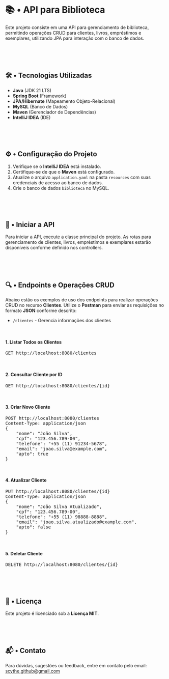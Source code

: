 <!DOCTYPE html>
<html lang="pt-BR">
<head>
    <meta charset="UTF-8">
    <meta name="viewport" content="width=device-width, initial-scale=1.0">
</head>
<body>
    <div class="container">
        <h1>📚 • API para Biblioteca</h1>
        <p>Este projeto consiste em uma API para gerenciamento de biblioteca, permitindo operações CRUD para clientes, livros, empréstimos e exemplares, utilizando JPA para interação com o banco de dados.</p>

<br><br><br>

<h2>🛠️ • Tecnologias Utilizadas</h2>
        <ul>
            <li><strong>Java</strong> (JDK 21 LTS)</li>
            <li><strong>Spring Boot</strong> (Framework)</li>
            <li><strong>JPA/Hibernate</strong> (Mapeamento Objeto-Relacional)</li>
            <li><strong>MySQL</strong> (Banco de Dados)</li>
            <li><strong>Maven</strong> (Gerenciador de Dependências)</li>
            <li><strong>IntelliJ IDEA</strong> (IDE)</li>
        </ul>

<br><br><br>

<h2>⚙️ • Configuração do Projeto</h2>
        <ol>
            <li>Verifique se o <strong>IntelliJ IDEA</strong> está instalado.</li>
            <li>Certifique-se de que o <strong>Maven</strong> está configurado.</li>
            <li>Atualize o arquivo <code>application.yaml</code> na pasta <code>resources</code> com suas credenciais de acesso ao banco de dados.</li>
            <li>Crie o banco de dados <code>biblioteca</code> no MySQL.</li>
        </ol>

<br><br><br>

<h2>🚀 • Iniciar a API</h2>
        <p>Para iniciar a API, execute a classe principal do projeto. As rotas para gerenciamento de clientes, livros, empréstimos e exemplares estarão disponíveis conforme definido nos controllers.</p>

<br><br><br>

<h2>🔍 • Endpoints e Operações CRUD</h2>
        <p>Abaixo estão os exemplos de uso dos endpoints para realizar operações CRUD no recurso <strong>Clientes</strong>. Utilize o <strong>Postman</strong> para enviar as requisições no formato <strong>JSON</strong> conforme descrito:</p>
        
<ul>
            <li><code>/clientes</code> - Gerencia informações dos clientes</li>
        </ul>

<br>

<h4>1. Listar Todos os Clientes</h4>
        <pre>GET http://localhost:8080/clientes</pre>

<br>

<h4>2. Consultar Cliente por ID</h4>
        <pre>GET http://localhost:8080/clientes/{id}</pre>

<br>

<h4>3. Criar Novo Cliente</h4>
        <pre>
POST http://localhost:8080/clientes
Content-Type: application/json
{
    "nome": "João Silva",
    "cpf": "123.456.789-00",
    "telefone": "+55 (11) 91234-5678",
    "email": "joao.silva@example.com",
    "apto": true
}
</pre>

<br>

<h4>4. Atualizar Cliente</h4>
        <pre>
PUT http://localhost:8080/clientes/{id}
Content-Type: application/json
{
    "nome": "João Silva Atualizado",
    "cpf": "123.456.789-00",
    "telefone": "+55 (11) 98888-8888",
    "email": "joao.silva.atualizado@example.com",
    "apto": false
}
</pre>

<br>

<h4>5. Deletar Cliente</h4>
        <pre>DELETE http://localhost:8080/clientes/{id}</pre>

<br><br><br>

<h2>📜 • Licença</h2>
        <p>Este projeto é licenciado sob a <strong>Licença MIT</strong>.</p>

<br><br><br>

<h2>📬 • Contato</h2>
        <p>Para dúvidas, sugestões ou feedback, entre em contato pelo email: 
            <a href="mailto:scythe.github@gmail.com">scythe.github@gmail.com</a>
        </p>
    </div>
</body>
</html>
